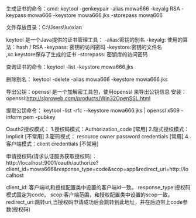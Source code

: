 生成证书的命令：cmd:
keytool -genkeypair -alias mowa666 -keyalg RSA -keypass mowa666 -keystore mowa666.jks -storepass mowa666

文件存放目录：C:\Users\luoxian

keytool 是一个Java提供的证书管理工具：
-alias:密钥的别名
-keyalg: 使用的算法：hash / RSA
-keypass: 密钥的访问密码
-keystore:密钥的文件名 ,xc.keystore保存了生成的证书
-storepass: 密钥库的访问密码

查询证书的命令：keytool -list -keystore mowa666.jks

删除别名： keytool -delete -alias mowa666 -keystore mowa666.jks

导出公钥：openssl 是一个加解密工具包，使用openssl 来导出公钥信息
安装：openssl:http://slproweb.com/products/Win32OpenSSL.html

提取公钥命令： keytool -list -rfc --keystore mowa666.jks | openssl x509 -inform pem -pubkey



Oauth2授权模式：
1.授权码模式：Authorization_code [常用]
2.隐式授权模式：Implicit [不常用]
3.密码模式： resource owner password credentials [常用]
4.客户端模式：client credentials [不常用]


申请授权码(请求认证服务获取授权码)：
http://localhost:9001/oauth/authorize?client_id=mowa666&response_type=code&scop=app&redirect_uri=http://localhost


client_id: 客户端id,和授权配置类中设置的客户端id一致。
response_type:授权码模式固定为code。
scop:客户端范围，和授权配置类中设置的scop一致。
redirect_uri:跳转uri,当授权码申请成功后会跳转到此地址，并在后边带上code参数(授权码)

